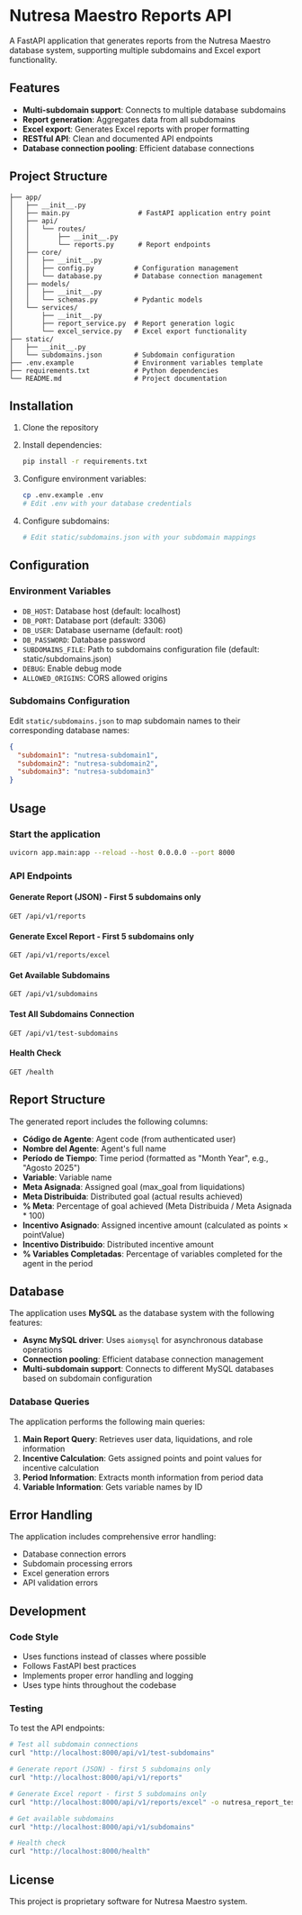 # Nutresa Maestro Reports API

A FastAPI application that generates reports from the Nutresa Maestro database system, supporting multiple subdomains and Excel export functionality.

## Features

- **Multi-subdomain support**: Connects to multiple database subdomains
- **Report generation**: Aggregates data from all subdomains
- **Excel export**: Generates Excel reports with proper formatting
- **RESTful API**: Clean and documented API endpoints
- **Database connection pooling**: Efficient database connections

## Project Structure

```
├── app/
│   ├── __init__.py
│   ├── main.py                 # FastAPI application entry point
│   ├── api/
│   │   └── routes/
│   │       ├── __init__.py
│   │       └── reports.py      # Report endpoints
│   ├── core/
│   │   ├── __init__.py
│   │   ├── config.py          # Configuration management
│   │   └── database.py        # Database connection management
│   ├── models/
│   │   ├── __init__.py
│   │   └── schemas.py         # Pydantic models
│   └── services/
│       ├── __init__.py
│       ├── report_service.py  # Report generation logic
│       └── excel_service.py   # Excel export functionality
├── static/
│   ├── __init__.py
│   └── subdomains.json        # Subdomain configuration
├── .env.example               # Environment variables template
├── requirements.txt           # Python dependencies
└── README.md                  # Project documentation
```

## Installation

1. Clone the repository
2. Install dependencies:
   ```bash
   pip install -r requirements.txt
   ```

3. Configure environment variables:
   ```bash
   cp .env.example .env
   # Edit .env with your database credentials
   ```

4. Configure subdomains:
   ```bash
   # Edit static/subdomains.json with your subdomain mappings
   ```

## Configuration

### Environment Variables

- `DB_HOST`: Database host (default: localhost)
- `DB_PORT`: Database port (default: 3306)
- `DB_USER`: Database username (default: root)
- `DB_PASSWORD`: Database password
- `SUBDOMAINS_FILE`: Path to subdomains configuration file (default: static/subdomains.json)
- `DEBUG`: Enable debug mode
- `ALLOWED_ORIGINS`: CORS allowed origins

### Subdomains Configuration

Edit `static/subdomains.json` to map subdomain names to their corresponding database names:

```json
{
  "subdomain1": "nutresa-subdomain1",
  "subdomain2": "nutresa-subdomain2",
  "subdomain3": "nutresa-subdomain3"
}
```

## Usage

### Start the application

```bash
uvicorn app.main:app --reload --host 0.0.0.0 --port 8000
```

### API Endpoints

#### Generate Report (JSON) - First 5 subdomains only
```
GET /api/v1/reports
```

#### Generate Excel Report - First 5 subdomains only
```
GET /api/v1/reports/excel
```

#### Get Available Subdomains
```
GET /api/v1/subdomains
```

#### Test All Subdomains Connection
```
GET /api/v1/test-subdomains
```

#### Health Check
```
GET /health
```

## Report Structure

The generated report includes the following columns:

- **Código de Agente**: Agent code (from authenticated user)
- **Nombre del Agente**: Agent's full name
- **Período de Tiempo**: Time period (formatted as "Month Year", e.g., "Agosto 2025")
- **Variable**: Variable name
- **Meta Asignada**: Assigned goal (max_goal from liquidations)
- **Meta Distribuida**: Distributed goal (actual results achieved)
- **% Meta**: Percentage of goal achieved (Meta Distribuida / Meta Asignada * 100)
- **Incentivo Asignado**: Assigned incentive amount (calculated as points × pointValue)
- **Incentivo Distribuido**: Distributed incentive amount
- **% Variables Completadas**: Percentage of variables completed for the agent in the period

## Database

The application uses **MySQL** as the database system with the following features:

- **Async MySQL driver**: Uses `aiomysql` for asynchronous database operations
- **Connection pooling**: Efficient database connection management
- **Multi-subdomain support**: Connects to different MySQL databases based on subdomain configuration

### Database Queries

The application performs the following main queries:

1. **Main Report Query**: Retrieves user data, liquidations, and role information
2. **Incentive Calculation**: Gets assigned points and point values for incentive calculation
3. **Period Information**: Extracts month information from period data
4. **Variable Information**: Gets variable names by ID

## Error Handling

The application includes comprehensive error handling:
- Database connection errors
- Subdomain processing errors
- Excel generation errors
- API validation errors

## Development

### Code Style

- Uses functions instead of classes where possible
- Follows FastAPI best practices
- Implements proper error handling and logging
- Uses type hints throughout the codebase

### Testing

To test the API endpoints:

```bash
# Test all subdomain connections
curl "http://localhost:8000/api/v1/test-subdomains"

# Generate report (JSON) - first 5 subdomains only
curl "http://localhost:8000/api/v1/reports"

# Generate Excel report - first 5 subdomains only
curl "http://localhost:8000/api/v1/reports/excel" -o nutresa_report_test.xlsx

# Get available subdomains
curl "http://localhost:8000/api/v1/subdomains"

# Health check
curl "http://localhost:8000/health"
```

## License

This project is proprietary software for Nutresa Maestro system.
